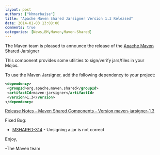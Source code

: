 ```yaml
---
layout: post
authors: ["khmarbaise"]
title: "Apache Maven Shared Jarsigner Version 1.3 Released"
date: 2014-01-03 13:08:00
comments: true
categories: [News,BM,Maven,Maven-Shared]
---
```

The Maven team is pleased to announce the release of 
the [Apache Maven Shared Jarsigner](https://maven.apache.org/shared/maven-jarsigner/)

This component provides some utilities to sign/verify jars/files in your Mojos.

To use the Maven Jarsigner, add the following dependency to your project:

``` xml
<dependency>
 <groupId>org.apache.maven.shared</groupId>
 <artifactId>maven-jarsigner</artifactId>
 <version>1.3</version>
</dependency>
```

[Release Notes - Maven Shared Components - Version maven-jarsigner-1.3](https://jira.codehaus.org/secure/ReleaseNote.jspa?projectId=11761&version=19857&styleName=Html)

Fixed Bug:

 * [MSHARED-314](https://issues.apache.org/jira/browse/MSHARED-314) - Unsigning a jar is not correct

Enjoy,

-The Maven team
